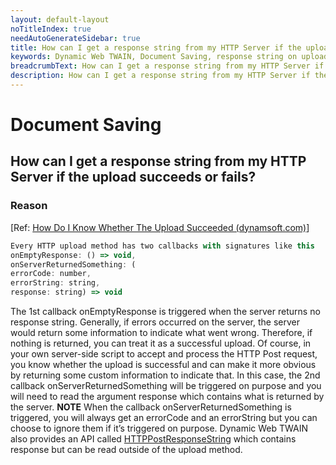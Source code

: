 ```yaml
---
layout: default-layout
noTitleIndex: true
needAutoGenerateSidebar: true
title: How can I get a response string from my HTTP Server if the upload succeeds or fails?
keywords: Dynamic Web TWAIN, Document Saving, response string on upload
breadcrumbText: How can I get a response string from my HTTP Server if the upload succeeds or fails?
description: How can I get a response string from my HTTP Server if the upload succeeds or fails?
---
```


# Document Saving

## How can I get a response string from my HTTP Server if the upload succeeds or fails?

### Reason

[Ref: <a href="https://www.dynamsoft.com/web-twain/docs/indepth/faqs/develop/how-do-i-know-whether-the-upload-succeeded.html" target="_blank">How Do I Know Whether The Upload Succeeded (dynamsoft.com)</a>]

```javascript
Every HTTP upload method has two callbacks with signatures like this
onEmptyResponse: () => void,
onServerReturnedSomething: (
errorCode: number,
errorString: string,
response: string) => void
```

The 1st callback onEmptyResponse is triggered when the server returns no response string. Generally, if errors occurred on the server, the server would return some information to indicate what went wrong. Therefore, if nothing is returned, you can treat it as a successful upload.
Of course, in your own server-side script to accept and process the HTTP Post request, you know whether the upload is successful and can make it more obvious by returning some custom information to indicate that. In this case, the 2nd callback onServerReturnedSomething will be triggered on purpose and you will need to read the argument response which contains what is returned by the server.
<strong>NOTE</strong>
When the callback onServerReturnedSomething is triggered, you will always get an errorCode and an errorString but you can choose to ignore them if it’s triggered on purpose.
Dynamic Web TWAIN also provides an API called <a href="https://www.dynamsoft.com/web-twain/docs/info/api/WebTwain_IO.html#httppostresponsestring" target="_blank">HTTPPostResponseString</a> which contains response but can be read outside of the upload method.
